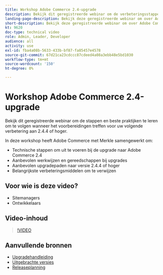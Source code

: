 ```yaml
---
title: Workshop Adobe Commerce 2.4-upgrade
description: Bekijk dit geregistreerde webinar om de verbeteringsstappen van Adobe Commerce en beste praktijken voor 2.4.4 of hoger te leren.
landing-page-description: Bekijk deze geregistreerde webinar om over Adobe Commerce 2.4 verbeteringsstappen en beste praktijken te leren.
short-description: Bekijk deze geregistreerde webinar om over Adobe Commerce 2.4 verbeteringsstappen en beste praktijken te leren.
kt: 9620
doc-type: technical video
role: Admin, Leader, Developer
audience: all
activity: use
exl-id: fba4a08b-5633-433b-bf87-fa85457e4578
source-git-commit: 67d21ca23cdccc87cdeed4a08a3ebb48e5bd1030
workflow-type: tm+mt
source-wordcount: '150'
ht-degree: 0%

---
```


# Workshop Adobe Commerce 2.4-upgrade

Bekijk dit geregistreerde webinar om de stappen en beste praktijken te leren om te volgen wanneer het voorbereidingen treffen voor uw volgende verbetering aan 2.4.4 of hoger.

In deze workshop heeft Adobe Commerce met Merkle samengewerkt om:

- Technische stappen om uit te voeren bij de upgrade naar Adobe Commerce 2.4
- Aanbevolen werkwijzen en gereedschappen bij upgrades
- Aanbevolen upgradepaden naar versie 2.4.4 of hoger
- Belangrijkste verbeteringsmiddelen om te verwijzen

## Voor wie is deze video?

- Sitemanagers
- Ontwikkelaars

## Video-inhoud

>[!VIDEO](https://video.tv.adobe.com/v/340038?quality=12&learn=on)

## Aanvullende bronnen

- [Upgradehandleiding](https://experienceleague.adobe.com/docs/commerce-operations/upgrade-guide/overview.html)
- [Uitgebrachte versies](https://experienceleague.adobe.com/docs/commerce-operations/release/versions.html)
- [Releaseplanning](https://experienceleague.adobe.com/docs/commerce-operations/release/planning/schedule.html)
